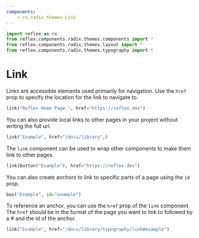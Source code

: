 ```yaml
---
components:
    - rx.radix.themes.Link
---
```


```python exec
import reflex as rx
from reflex.components.radix.themes.components import *
from reflex.components.radix.themes.layout import *
from reflex.components.radix.themes.typography import *
```

# Link

Links are accessible elements used primarily for navigation. Use the `href` prop to specify the location for the link to navigate to.

```python demo
link("Reflex Home Page.", href="https://reflex.dev")
```


You can also provide local links to other pages in your project without writing the full url.


```python demo
link("Example", href="/docs/library",)
```

The `link` component can be used to wrap other components to make them link to other pages.


```python demo
link(button("Example"), href="https://reflex.dev")
```

You can also create anchors to link to specific parts of a page using the `id` prop.

```python demo
box("Example", id="example")
```

To reference an anchor, you can use the `href` prop of the `link` component. The `href` should be in the format of the page you want to link to followed by a # and the id of the anchor.


```python demo
link("Example", href="/docs/library/typography/link#example")
```


